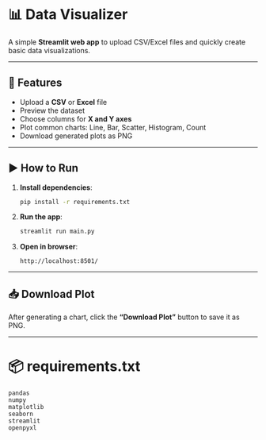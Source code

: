 # 📊 Data Visualizer

A simple **Streamlit web app** to upload CSV/Excel files and quickly create basic data visualizations.

---

## 🚀 Features

* Upload a **CSV** or **Excel** file
* Preview the dataset
* Choose columns for **X and Y axes**
* Plot common charts: Line, Bar, Scatter, Histogram, Count
* Download generated plots as PNG

---

## ▶️ How to Run

1. **Install dependencies**:

   ```bash
   pip install -r requirements.txt
   ```

2. **Run the app**:

   ```bash
   streamlit run main.py
   ```

3. **Open in browser**:

   ```
   http://localhost:8501/
   ```

---

## 📥 Download Plot

After generating a chart, click the **“Download Plot”** button to save it as PNG.

---

# 📦 requirements.txt

```
pandas
numpy
matplotlib
seaborn
streamlit
openpyxl
```
